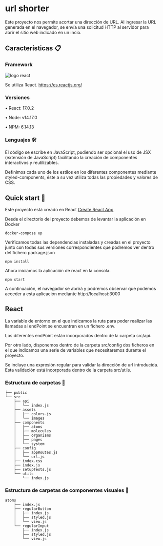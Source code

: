 # url shorter

Este proyecto nos permite acortar una dirección de URL. Al ingresar la URL generada en el navegador, se envía una solicitud HTTP al servidor para abrir el sitio web indicado en un incio.

## Características 📋

### Framework

![logo react](https://user-images.githubusercontent.com/61313038/118236531-7a9aee00-b496-11eb-93ed-8e6ea0417edb.png)

Se utiliza React.
https://es.reactjs.org/

### Versiones

• React: 17.0.2

• Node: v14.17.0

• NPM: 6.14.13

### Lenguajes 🛠️

El código se escribe en JavaScript, pudiendo ser opcional el uso de JSX (extensión de JavaScript) facilitando la creación de componentes interactivos y reutilizables.

Definimos cada uno de los estilos en los diferentes componentes mediante styled-components, éste a su vez utiliza todas las propiedades y valores de CSS.

## Quick start 🚀

Este proyecto está creado en React [Create React App](https://github.com/facebook/create-react-app).

Desde el directorio del proyecto debemos de levantar la aplicación en Docker

```
docker-compose up
```

Verificamos todas las dependencias instaladas y creadas en el proyecto junto con todas sus versiones correspondientes que podremos ver dentro del fichero package.json

```
npm install
```

Ahora iniciamos la aplicación de react en la consola.

```
npm start
```

A continuación, el navegador se abrirá y podremos observar que podemos acceder a esta aplicación mediante http://localhost:3000

## React

La variable de entorno en el que indicamos la ruta para poder realizar las llamadas al endPoint se encuentran en un fichero .env.

Los diferentes endPoint están incorporados dentro de la carpeta src/api.

Por otro lado, disponemos dentro de la carpeta src/config dos ficheros en el que indicamos una serie de variables que necesitaremos durante el proyecto.

Se incluye una expresión regular para validar la dirección de url introducida. Esta validación está incorporada dentro de la carpeta src/utils.

### Estructura de carpetas 📁

```
├── public
└── src
    ├── api
    │   └── index.js
    ├── assets
    │   ├── colors.js
    │   └── images
    ├── components
    │   ├── atoms
    │   ├── molecules
    │   ├── organisms
    │   ├── pages
    │   └── system
    ├── config
    │   ├── appRoutes.js
    │   └── url.js
    ├── index.css
    ├── index.js
    ├── setupTests.js
    └── utils
        └── index.js
```

### Estructura de carpetas de componentes visuales 📁

```
atoms
    ├── index.js
    ├── regularButton
    │   ├── index.js
    │   ├── styled.js
    │   └── view.js
    └── regularInput
        ├── index.js
        ├── styled.js
        └── view.js
```
